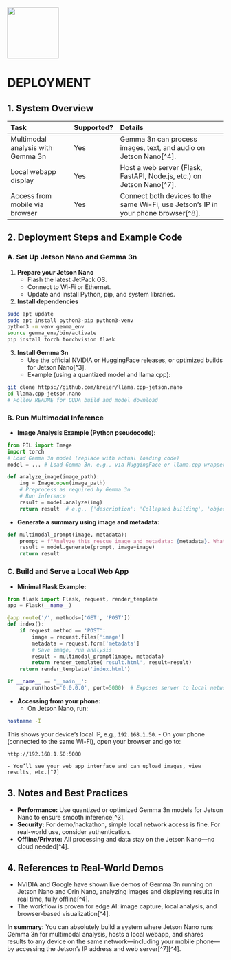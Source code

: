 <img src="https://r2cdn.perplexity.ai/pplx-full-logo-primary-dark%402x.png" class="logo" width="120"/>

# DEPLOYMENT

## 1. **System Overview**

| Task                              | Supported? | Details                                                                             |
| :-------------------------------- | :--------- | :---------------------------------------------------------------------------------- |
| Multimodal analysis with Gemma 3n | Yes        | Gemma 3n can process images, text, and audio on Jetson Nano[^4].                    |
| Local webapp display              | Yes        | Host a web server (Flask, FastAPI, Node.js, etc.) on Jetson Nano[^7].               |
| Access from mobile via browser    | Yes        | Connect both devices to the same Wi-Fi, use Jetson’s IP in your phone browser[^8]. |

## 2. **Deployment Steps and Example Code**

### **A. Set Up Jetson Nano and Gemma 3n**

1. **Prepare your Jetson Nano**
   - Flash the latest JetPack OS.
   - Connect to Wi-Fi or Ethernet.
   - Update and install Python, pip, and system libraries.
2. **Install dependencies**

```bash
sudo apt update
sudo apt install python3-pip python3-venv
python3 -m venv gemma_env
source gemma_env/bin/activate
pip install torch torchvision flask
```

3. **Install Gemma 3n**
   - Use the official NVIDIA or HuggingFace releases, or optimized builds for Jetson Nano[^3].
   - Example (using a quantized model and llama.cpp):

```bash
git clone https://github.com/kreier/llama.cpp-jetson.nano
cd llama.cpp-jetson.nano
# Follow README for CUDA build and model download
```

### **B. Run Multimodal Inference**

- **Image Analysis Example (Python pseudocode):**

```python
from PIL import Image
import torch
# Load Gemma 3n model (replace with actual loading code)
model = ... # Load Gemma 3n, e.g., via HuggingFace or llama.cpp wrapper

def analyze_image(image_path):
    img = Image.open(image_path)
    # Preprocess as required by Gemma 3n
    # Run inference
    result = model.analyze(img)
    return result  # e.g., {'description': 'Collapsed building', 'objects': ['debris', 'car']}
```

- **Generate a summary using image and metadata:**

```python
def multimodal_prompt(image, metadata):
    prompt = f"Analyze this rescue image and metadata: {metadata}. What should SAR teams know?"
    result = model.generate(prompt, image=image)
    return result
```

### **C. Build and Serve a Local Web App**

- **Minimal Flask Example:**

```python
from flask import Flask, request, render_template
app = Flask(__name__)

@app.route('/', methods=['GET', 'POST'])
def index():
    if request.method == 'POST':
        image = request.files['image']
        metadata = request.form['metadata']
        # Save image, run analysis
        result = multimodal_prompt(image, metadata)
        return render_template('result.html', result=result)
    return render_template('index.html')

if __name__ == '__main__':
    app.run(host='0.0.0.0', port=5000)  # Exposes server to local network
```

- **Accessing from your phone:**
  - On Jetson Nano, run:

```bash
hostname -I
```

This shows your device’s local IP, e.g., `192.168.1.50`.
    - On your phone (connected to the same Wi-Fi), open your browser and go to:

```
http://192.168.1.50:5000
```

    - You’ll see your web app interface and can upload images, view results, etc.[^7]

## 3. **Notes and Best Practices**

- **Performance:** Use quantized or optimized Gemma 3n models for Jetson Nano to ensure smooth inference[^3].
- **Security:** For demo/hackathon, simple local network access is fine. For real-world use, consider authentication.
- **Offline/Private:** All processing and data stay on the Jetson Nano—no cloud needed[^4].

## 4. **References to Real-World Demos**

- NVIDIA and Google have shown live demos of Gemma 3n running on Jetson Nano and Orin Nano, analyzing images and displaying results in real time, fully offline[^4].
- The workflow is proven for edge AI: image capture, local analysis, and browser-based visualization[^4].

**In summary:**
You can absolutely build a system where Jetson Nano runs Gemma 3n for multimodal analysis, hosts a local webapp, and shares results to any device on the same network—including your mobile phone—by accessing the Jetson’s IP address and web server[^7][^4].
